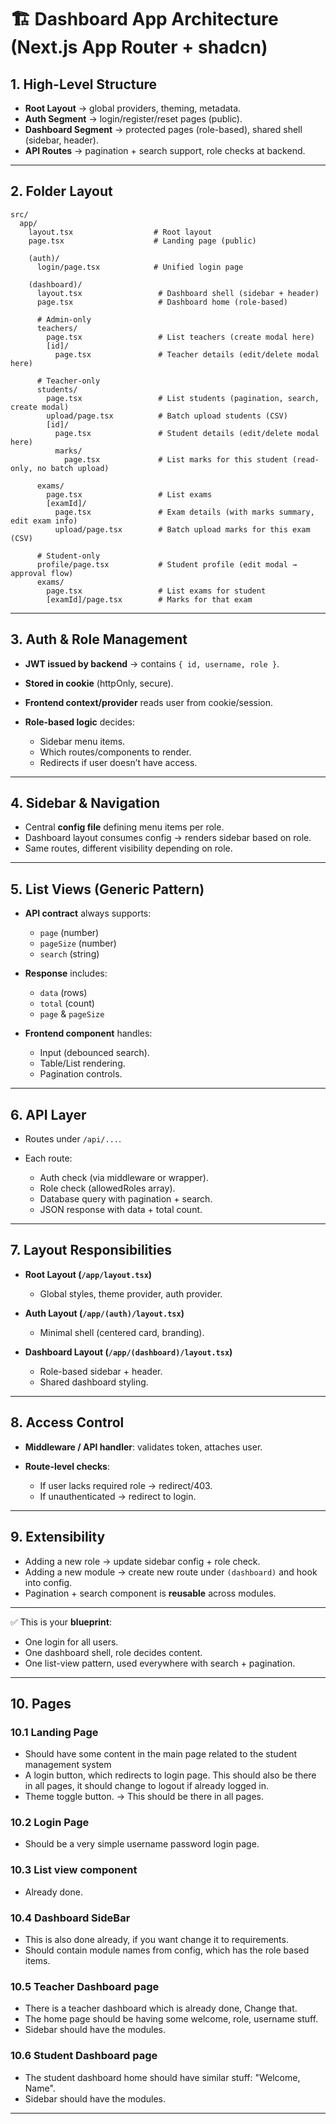 # 🏗️ Dashboard App Architecture (Next.js App Router + shadcn)

## 1. High-Level Structure

* **Root Layout** → global providers, theming, metadata.
* **Auth Segment** → login/register/reset pages (public).
* **Dashboard Segment** → protected pages (role-based), shared shell (sidebar, header).
* **API Routes** → pagination + search support, role checks at backend.

---

## 2. Folder Layout

```plaintext
src/
  app/
    layout.tsx                  # Root layout
    page.tsx                    # Landing page (public)

    (auth)/
      login/page.tsx            # Unified login page

    (dashboard)/
      layout.tsx                 # Dashboard shell (sidebar + header)
      page.tsx                   # Dashboard home (role-based)

      # Admin-only
      teachers/
        page.tsx                 # List teachers (create modal here)
        [id]/
          page.tsx               # Teacher details (edit/delete modal here)

      # Teacher-only
      students/
        page.tsx                 # List students (pagination, search, create modal)
        upload/page.tsx          # Batch upload students (CSV)
        [id]/
          page.tsx               # Student details (edit/delete modal here)
          marks/
            page.tsx             # List marks for this student (read-only, no batch upload)

      exams/
        page.tsx                 # List exams
        [examId]/
          page.tsx               # Exam details (with marks summary, edit exam info)
          upload/page.tsx        # Batch upload marks for this exam (CSV)

      # Student-only
      profile/page.tsx           # Student profile (edit modal → approval flow)
      exams/
        page.tsx                 # List exams for student
        [examId]/page.tsx        # Marks for that exam
```

---

## 3. Auth & Role Management

* **JWT issued by backend** → contains `{ id, username, role }`.
* **Stored in cookie** (httpOnly, secure).
* **Frontend context/provider** reads user from cookie/session.
* **Role-based logic** decides:

  * Sidebar menu items.
  * Which routes/components to render.
  * Redirects if user doesn’t have access.

---

## 4. Sidebar & Navigation

* Central **config file** defining menu items per role.
* Dashboard layout consumes config → renders sidebar based on role.
* Same routes, different visibility depending on role.

---

## 5. List Views (Generic Pattern)

* **API contract** always supports:

  * `page` (number)
  * `pageSize` (number)
  * `search` (string)
* **Response** includes:

  * `data` (rows)
  * `total` (count)
  * `page` & `pageSize`
* **Frontend component** handles:

  * Input (debounced search).
  * Table/List rendering.
  * Pagination controls.

---

## 6. API Layer

* Routes under `/api/...`.
* Each route:

  * Auth check (via middleware or wrapper).
  * Role check (allowedRoles array).
  * Database query with pagination + search.
  * JSON response with data + total count.

---

## 7. Layout Responsibilities

* **Root Layout (`/app/layout.tsx`)**

  * Global styles, theme provider, auth provider.
* **Auth Layout (`/app/(auth)/layout.tsx`)**

  * Minimal shell (centered card, branding).
* **Dashboard Layout (`/app/(dashboard)/layout.tsx`)**

  * Role-based sidebar + header.
  * Shared dashboard styling.

---

## 8. Access Control

* **Middleware / API handler**: validates token, attaches user.
* **Route-level checks**:

  * If user lacks required role → redirect/403.
  * If unauthenticated → redirect to login.

---

## 9. Extensibility

* Adding a new role → update sidebar config + role check.
* Adding a new module → create new route under `(dashboard)` and hook into config.
* Pagination + search component is **reusable** across modules.

---

✅ This is your **blueprint**:

* One login for all users.
* One dashboard shell, role decides content.
* One list-view pattern, used everywhere with search + pagination.

---

## 10. Pages

### 10.1 Landing Page

* Should have some content in the main page related to the student management system
* A login button, which redirects to login page. This should also be there in all pages, it should change to logout if already logged in.
* Theme toggle button. -> This should be there in all pages.

### 10.2 Login Page

* Should be a very simple username password login page.

### 10.3 List view component

* Already done.

### 10.4 Dashboard SideBar

* This is also done already, if you want change it to requirements.
* Should contain module names from config, which has the role based items.

### 10.5 Teacher Dashboard page

* There is a teacher dashboard which is already done, Change that. 
* The home page should be having some welcome, role, username stuff.
* Sidebar should have the modules.

### 10.6 Student Dashboard page

* The student dashboard home should have similar stuff: "Welcome, Name".
* Sidebar should have the modules.

---
